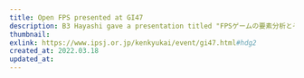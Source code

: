 ```yaml
---
title: Open FPS presented at GI47
description: B3 Hayashi gave a presentation titled "FPSゲームの要素分析とそれに基づくオープンなFPSゲームの開発" at the 47th Annual Conference on Game Informatics (gi47).
thumbnail:
exlink: https://www.ipsj.or.jp/kenkyukai/event/gi47.html#hdg2
created_at: 2022.03.18
updated_at:
---
```


<!-- ---
title: Open FPSをGI47で発表しました
description: B3の林が第47回ゲーム情報学研究発表会（gi47）にて、「https://www.ipsj.or.jp/kenkyukai/event/gi47.html#hdg2」という題で登壇発表しました。
thumbnail:
exlink: https://www.ipsj.or.jp/kenkyukai/event/gi47.html#hdg2
created_at: 2022.03.18
updated_at:
--- -->
